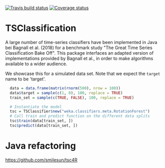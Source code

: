 [![Travis build status](https://travis-ci.org/compstat-lmu/TSClassification?branch=master)](https://travis-ci.org/compstat-lmu/TSClassification)
[![Coverage status](https://codecov.io/gh/compstat-lmu/TSClassification/branch/master/graph/badge.svg)](https://codecov.io/github/compstat-lmu/TSClassification?branch=master)

# TSClassification

A large number of time-series classifiers have been implemented in
Java bei Bagnall et al. (2018) for a benchmark study "The Great Time Series Classification Bake Off".
This package interfaces an adapted version of implementations provided by Bagnall et al., in order
to make algorithms available to a wider audience.

We showcase this for a simulated data set.
Note that we expect the `target` name to be 'target'.

```r
  data = data.frame(matrix(rnorm(500), nrow = 100))
  data$target = sample(c(1, 0), 100, replace = TRUE)
  train_set = sample(c(TRUE, FALSE), 100, replace = TRUE)
```

```r
  # Instantiate the model
  tsc = TSClassifier$new("weka.classifiers.meta.RotationForest")
  # Call train and predict function on the different data splits
  tsc$train(data[train_set, ])
  tsc$predict(data[train_set, ])
```

# Java refactoring
https://github.com/smilesun/tsc4R
